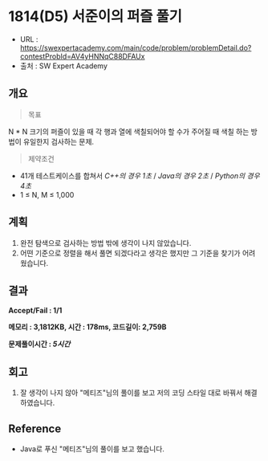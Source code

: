 # 1814(D5) 서준이의 퍼즐 풀기

- URL :   https://swexpertacademy.com/main/code/problem/problemDetail.do?contestProbId=AV4yHNNqC88DFAUx
- 출처 : SW Expert Academy



## 개요

> 목표

N * N 크기의 퍼즐이 있을 때 각 행과 열에 색칠되어야 할 수가 주어질 때 색칠 하는 방법이 유일한지 검사하는 문제.



> 제약조건

- 41개 테스트케이스를 합쳐서 *C++의 경우 1초* / *Java의 경우 2초* / *Python의 경우 4초*
- 1 ≤ N, M ≤ 1,000



## 계획

1. 완전 탐색으로 검사하는 방법 밖에 생각이 나지 않았습니다.
2. 어떤 기준으로 정렬을 해서 풀면 되겠다라고 생각은 했지만 그 기준을 찾기가 어려웠습니다.



## 결과

**Accept/Fail : 1/1**

**메모리 : 3,1812KB, 시간 : 178ms, 코드길이: 2,759B**

**문제풀이시간 : *5시간***



## 회고

1. 잘 생각이 나지 않아 "메티즈"님의 풀이를 보고 저의 코딩 스타일 대로 바꿔서 해결 하였습니다.



## Reference

- Java로 푸신 "메티즈"님의 풀이를 보고 했습니다.